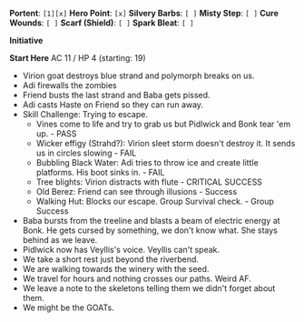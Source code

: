 **Portent**: `[1][x]`
**Hero Point**: `[x]`
**Silvery Barbs**: `[ ]`
**Misty Step**: `[ ]`
**Cure Wounds**: `[ ]`
**Scarf (Shield)**: `[ ]`
**Spark Bleat**: `[ ]`

**Initiative**

**Start Here**
AC 11 / HP 4 (starting: 19)
- Virion goat destroys blue strand and polymorph breaks on us.
- Adi firewalls the zombies
- Friend busts the last strand and Baba gets pissed.
- Adi casts Haste on Friend so they can run away.
- Skill Challenge: Trying to escape.
	- Vines come to life and try to grab us but Pidlwick and Bonk tear 'em up. - PASS
	- Wicker effigy (Strahd?): Virion sleet storm doesn't destroy it. It sends us in circles slowing - FAIL
	- Bubbling Black Water: Adi tries to throw ice and create little platforms. His boot sinks in. - FAIL
	- Tree blights: Virion distracts with flute - CRITICAL SUCCESS
	- Old Berez: Friend can see through illusions - Success
	- Walking Hut: Blocks our escape. Group Survival check. - Group Success
- Baba bursts from the treeline and blasts a beam of electric energy at Bonk. He gets cursed by something, we don't know what. She stays behind as we leave.
- Pidlwick now has Veyllis's voice. Veyllis can't speak.
- We take a short rest just beyond the riverbend.
- We are walking towards the winery with the seed.
- We travel for hours and nothing crosses our paths. Weird AF.
- We leave a note to the skeletons telling them we didn't forget about them.
- We might be the GOATs.